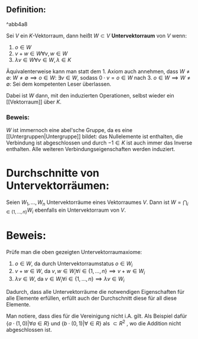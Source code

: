## Definition:

^abb4a8

Sei $V$ ein $K$-Vektorraum, dann heißt $W \subset V$ **Untervektorraum** von $V$ wenn:
1. $o \in W$
2. $v + w \in W \forall v,w \in W$
3. $\lambda v \in W \forall v \in W, \lambda \in K$

Äquivalenterweise kann man statt dem 1. Axiom auch annehmen, dass $W \neq \emptyset$:
$W \neq \emptyset \implies o \in W$: $\exists v \in W$, sodass $0 \cdot v = o \in W$ nach 3.
$o \in W \implies W \neq \emptyset:$ Sei dem kompetenten Leser überlassen.

Dabei ist $W$ dann, mit den induzierten Operationen, selbst wieder ein [[Vektorraum]] über $K$.
### Beweis:
$W$ ist immernoch eine abel'sche Gruppe, da es eine [[Untergruppen|Untergruppe]] bildet: das Nullelemente ist enthalten, die Verbindung ist abgeschlossen und durch $-1 \in K$ ist auch immer das Inverse enthalten. Alle weiteren Verbindungseigenschaften werden induziert.

# Durchschnitte von Untervektorräumen:

Seien $W_1, ..., W_n$ Untervektorräume eines Vektorraumes $V$. Dann ist $W = \bigcap_{i \in \{1, ..., n\}} W_i$ ebenfalls ein Untervektorraum von $V$. 
# Beweis:
Prüfe man die oben gezeigten Untervektorraumaxiome:
1. $o \in W$, da durch Untervektorraumstatus $o \in W_i$
2. $v + w \in W$, da $v, w \in W_i \forall i \in \{1, ..., n\} \implies v + w \in W_i$
3. $\lambda v \in W$, da $v \in W_i \forall i \in \{1, ..., n\} \implies \lambda v \in W_i$

Dadurch, dass alle Untervektorräume die notwendigen Eigenschaften für alle Elemente erfüllen, erfüllt auch der Durchschnitt diese für all diese Elemente. 

Man notiere, dass dies für die Vereinigung nicht i.A. gilt.
Als Beispiel dafür $\{ a\cdot(1, 0)|\forall a \in R\}$ und $\{b \cdot (0, 1) | \forall \in R\}$ als $\subset R^2$ , wo die Addition nicht abgeschlossen ist.